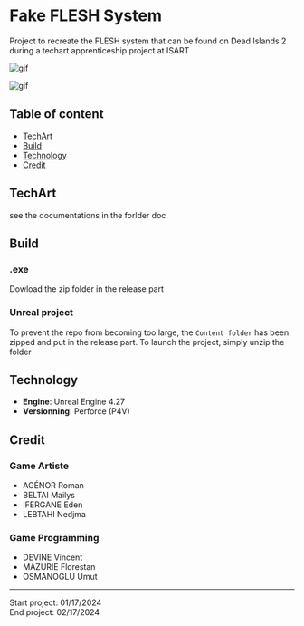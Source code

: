 # Fake FLESH System
Project to recreate the FLESH system that can be found on Dead Islands 2 during a techart apprenticeship project at ISART

![gif](./Screenshot/low_damage.gif)

![gif](./Screenshot/big_damage.gif)

## Table of content
 - [TechArt](#techart)
 - [Build](#build)
 - [Technology](#technology)
 - [Credit](#credit)

## TechArt
see the documentations in the forlder doc

## Build
### .exe
Dowload the zip folder in the release part

### Unreal project
To prevent the repo from becoming too large, the ```Content folder``` has been zipped and put in the release part. To launch the project, simply unzip the folder

## Technology
 - **Engine**: Unreal Engine 4.27
 - **Versionning**: Perforce (P4V)

 ## Credit
 ### Game Artiste
 - AGÉNOR Roman
 - BELTAI Mailys
 - IFERGANE Eden
 - LEBTAHI Nedjma

### Game Programming
 - DEVINE Vincent
 - MAZURIE Florestan
 - OSMANOGLU Umut

<hr>
Start project: 01/17/2024<br>
End project: 02/17/2024